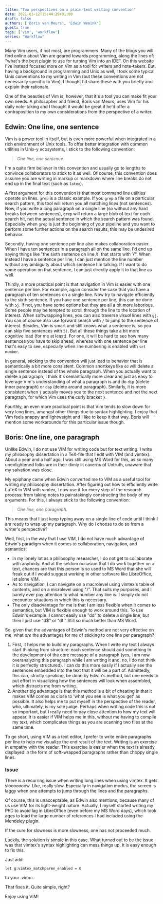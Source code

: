 ```yaml
---
title: "Two perspectives on a plain-text writing convention"
date: 2021-03-12T15:44:29+01:00
draft: false
authors: ['Boris van Meurs', 'Edwin Wenink']
guest: true
tags: ['vim', 'workflow']
series: "Workflow"
---
```


Many Vim users, if not most, are programmers.
Many of the blogs you will find online about Vim are geared towards programming, along the lines of: "what's the best plugin to use for turning Vim into an IDE".
On this website I've instead focused more on Vim as a tool for writers and note-takers.
But, having a background in programming and Unix as well, I took some typical Unix conventions to my writing in Vim (but these conventions are not necessarily specific to Vim).
I thought I'd share these with you briefly and explain their rationale.

One of the beauties of Vim is, however, that it's a tool you can make fit your own needs.
A philosopher and friend, Boris van Meurs, uses Vim for his daily note-taking and I thought it would be great if he'd offer a contraposition to my own considerations from the perspective of a writer.

## Edwin: One line, one sentence

Vim is a power tool in itself, but is even more powerful when integrated in a rich environment of Unix tools. 
To offer better integration with common utilities in Unix-y ecosystems, I stick to the following convention: 

> *One line, one sentence.*

I'm a quite firm believer in this convention and usually go to lengths to convince collaborators to stick to it as well.
Of course, this convention does assume you are writing in markup or markdown where line breaks do not end up in the final text (such as `latex`).

A first argument for this convention is that most command line utilities operate on lines.
`grep` is a classic example. 
If you `grep` a file on a particular search pattern, this tool will return you all matching *lines* (not sentences).
Now, if you write a long paragraph on a single line (so without any hard breaks between sentences), `grep` will return a large blob of text for each search hit, not the actual sentence in which the search pattern was found.
Especially when `grep` is just the beginning of your pipeline and you want to perform some further actions on the search results, this may be undesired behavior.

Secondly, having one sentence per line also makes collaboration easier.
When I have ten sentences in a paragraph all on the same line, I'd end up saying things like "the sixth sentence on line *X*, that starts with *Y*".
When instead I have a sentence per line, I can just mention the line number without any ambiguity about which sentence I'm talking.
If I want to do some operation on that sentence, I can just directly apply it to that line as well.

Thirdly, a more practical point is that navigation in Vim is easier with one sentence per line.
For example, again consider the case that you have a paragraph of ten sentences on a single line. 
Now try to navigate efficiently to the sixth sentence.
If you have one sentence per line, this can be done with `5j`.
If not, you have some options but they are all a bit more laborious.
Some people may be tempted to scroll through the line to the location of interest. 
When softwrapping lines, you can also traverse *visual* lines with `gj`.
You can  of course also use forward search with `/` to jump to the sentence of interest.
Besides, Vim is smart and still knows what a sentence is, so you can skip five sentences with `5)`.
But all these things take a bit more cognitive load (for me at least).
For one, it will be hard to see how many sentences you have to skip ahead, whereas with one sentence per line that's easy to see, especially when  line numbering is enabled with `set number`.

In general, sticking to the convention will just lead to behavior that is semantically a bit more consistent.
Common shortkeys like `dd` will delete a single sentence instead of the whole paragraph.
When you actually want to delete a paragraph, I think it's semantically more clear and just as easy to leverage Vim's understanding of what a paragraph is and do `dip` (delete inner paragraph) or `dap` (delete around paragraph).
Similarly, it is more consistent when `j` actually moves you to the next sentence and not the next paragraph, for which Vim uses the curly bracket `}`.

Fourthly, an even more practical point is that Vim tends to slow down for very long lines, amongst other things due to syntax highlighting.
I enjoy that Vim feels snappy and lightweight and I like to keep it that way.
Boris will mention some workarounds for this particular issue though.

## Boris: One line, one paragraph

Unlike Edwin, I do not use VIM for writing code but for text writing. I write my philosophy dissertation in a TeX-file that I edit with VIM (and vimtex). About a year and a half ago, I was still using MS Word for this, as so many unenlightened folks are in their dimly lit caverns of Untruth, unaware that my salvation was close. 

My epiphany came when Edwin converted me to VIM as a useful tool for writing my philosophy dissertation. After figuring out how to efficiently write LaTeX in VIM with vimtex, I now use it for every step of the research process: from taking notes to painstakingly constructing the body of my arguments. For this, I always stick to the following convention:

> *One line, one paragraph.*

This means that I just keep typing away on a single line of code until I think I am ready to wrap up my paragraph. Why do I choose to do so from a writer's perspective? 

Well, first, in the way that I use VIM, I do not have much advantage of Edwin's paradigm when it comes to collaboration, navigation, and semantics:

- In my lonely lot as a philosophy researcher, I do not get to collaborate with anybody. And at the seldom occasion that I do work together on a text, chances are that this person is so used to MS Word that she will freak out if I would suggest working in other software like LibreOffice, let alone VIM. 
- As to navigation, I can navigate on a macrolevel using vimtex's table of contents, and on a microlevel using "/". That suits my purposes, and I barely ever pay attention to what number any line is. I simply do not encounter situations in which this is necessary. 
- The only disadvantage for me is that I am less flexible when it comes to semantics, but VIM is flexible enough to work around this. To use Edwin's example: I cannot easily use "dd" to delete a single line, but then I just use "d\$" or "dt." Still so much better than MS Word. 

So, given that the advantages of Edwin's method are not very effective on me, what *are* the advantages for me of sticking to one line per paragraph? 

1. First, it helps me to build my paragraphs. When I write my text I always start thinking from structure: each sentence should add something to the development of the core message of a paragraph (yes, I am now overanalyzing this paragraph while I am writing it and, no, I do not think it is perfectly structured). I can do this more easily if I actually see the sentences embedded into the text that it will be a part of. Admittedly, this can, strictly speaking, be done by Edwin's method, but one needs to put effort in visualizing how the sentences will look when assembled, which distracts me from writing. 
2. Another big advantage is that this method is a bit of cheating in that it makes VIM comes as close to 'what you see is what you get' as possible. It also helps me to put myself in the perspective of the reader, who, ultimately, is my sole judge. Perhaps when writing code this is not so important, but I really need to pay close attention to how my text will appear. It is easier if VIM helps me in this, without me having to compile my text, which complicates things as you are scanning two files at the same time. 

To go short, using VIM as a text editor, I prefer to write entire paragraphs per line to help me visualize the end result of the text. Writing is an exercise in empathy with the reader. This exercise is easier when the text is already displayed in the form of soft-wrapped paragraphs rather than choppy single lines. 

### Issue

There is a recurring issue when writing long lines when using vimtex. It gets slooooooow. Like, really slow. Especially in navigation modus, the screen is laggy when one attempts to jump through the lines and the paragraphs. 

Of course, this is unacceptable, as Edwin also mentions, because many of us use VIM for its light-weight nature. Actually, I myself started writing my PhD to avoid lag in LibreOffice (even before my MS Word days), which took ages to load the large number of references I had included using the Mendeley plugin. 

If the cure for slowness is more slowness, one has not proceeded much.

Luckily, the solution is simple in this case. What turned out to be the issue was that vimtex's syntax highlighting can mess things up. It is easy enough to fix this.

Just add: 

```
let g:vimtex_matchparen_enabled = 0
```

to your .vimrc. 

That fixes it. Quite simple, right? 

Enjoy using VIM! 
